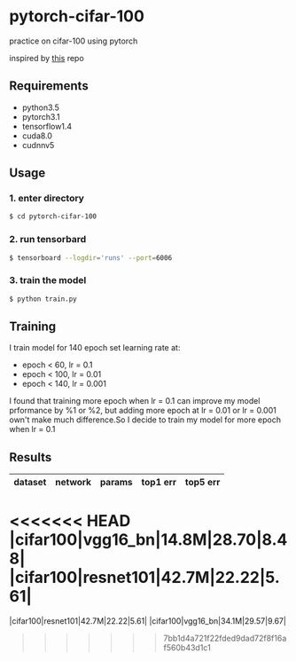 # pytorch-cifar-100

practice on cifar-100 using pytorch


inspired by [this](https://github.com/kuangliu/pytorch-cifar) repo

## Requirements
- python3.5
- pytorch3.1
- tensorflow1.4
- cuda8.0
- cudnnv5

## Usage

### 1. enter directory
```bash
$ cd pytorch-cifar-100
```

### 2. run tensorbard
```bash
$ tensorboard --logdir='runs' --port=6006
```
### 3. train the model
```bash
$ python train.py
```
## Training
I train model for 140 epoch
set learning rate at:
- epoch < 60, lr = 0.1
- epoch < 100, lr = 0.01
- epoch < 140, lr = 0.001

I found that training more epoch when lr = 0.1 can improve
my model prformance by %1 or %2, but adding more epoch at lr = 0.01
or lr = 0.001 own't make much difference.So I decide to train my
model for more epoch when lr = 0.1

## Results

|dataset|network|params|top1 err|top5 err|
|:---:|:---:|:---:|:---:|:---:|
<<<<<<< HEAD
|cifar100|vgg16_bn|14.8M|28.70|8.48|
|cifar100|resnet101|42.7M|22.22|5.61|
=======
|cifar100|resnet101|42.7M|22.22|5.61|
|cifar100|vgg16_bn|34.1M|29.57|9.67|
>>>>>>> 7bb1d4a721f22fded9dad72f8f16af560b43d1c1
